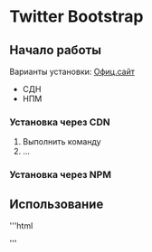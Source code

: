 # Twitter Bootstrap

## Начало работы
Варианты установки: [Офиц.сайт](https://getbootstrap.com)
* СДН
* НПМ
### Установка через CDN
1. Выполнить команду
1. ...
### Установка через NPM

## Использование

'''html

'''